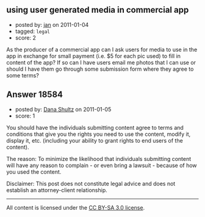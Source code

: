## using user generated media in commercial app

- posted by: [jan](https://stackexchange.com/users/-1/5724-jan) on 2011-01-04
- tagged: `legal`
- score: 2

As the producer of a commercial app can I ask users for media to use in the app in exchange for small payment (i.e. $5 for each pic used) to fill in content of the app? If so can I have users email me photos that I can use or should I have them go through some submission form where they agree to some terms?


## Answer 18584

- posted by: [Dana Shultz](https://stackexchange.com/users/-1/1841-dana-shultz) on 2011-01-05
- score: 1

You should have the individuals submitting content agree to terms and conditions that give you the rights you need to use the content, modify it, display it, etc. (including your ability to grant rights to end users of the content).

The reason: To minimize the likelihood that individuals submitting content will have any reason to complain - or even bring a lawsuit - because of how you used the content.

Disclaimer: This post does not constitute legal advice and does not establish an attorney-client relationship.



---

All content is licensed under the [CC BY-SA 3.0 license](https://creativecommons.org/licenses/by-sa/3.0/).
